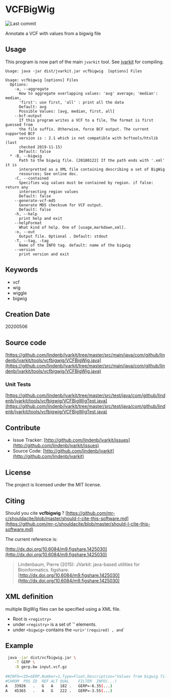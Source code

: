 # VCFBigWig

![Last commit](https://img.shields.io/github/last-commit/lindenb/jvarkit.png)

Annotate a VCF with values from a bigwig file


## Usage


This program is now part of the main `jvarkit` tool. See [jvarkit](JvarkitCentral.md) for compiling.


```
Usage: java -jar dist/jvarkit.jar vcfbigwig  [options] Files

Usage: vcfbigwig [options] Files
  Options:
    -a, --aggregate
      How to aggregate overlapping values: 'avg' average; 'median': median, 
      'first': use first, 'all' : print all the data
      Default: avg
      Possible Values: [avg, median, first, all]
    --bcf-output
      If this program writes a VCF to a file, The format is first guessed from 
      the file suffix. Otherwise, force BCF output. The current supported BCF 
      version is : 2.1 which is not compatible with bcftools/htslib (last 
      checked 2019-11-15)
      Default: false
  * -B, --bigwig
      Path to the bigwig file. [20180122] If the path ends with '.xml' it is 
      interpretted as a XML file containing describing a set of BigWig 
      resources; See online doc.
    -C, --contained
      Specifies wig values must be contained by region. if false: return any 
      intersecting region values
      Default: false
    --generate-vcf-md5
      Generate MD5 checksum for VCF output.
      Default: false
    -h, --help
      print help and exit
    --helpFormat
      What kind of help. One of [usage,markdown,xml].
    -o, --out
      Output file. Optional . Default: stdout
    -T, --tag, -tag
      Name of the INFO tag. default: name of the bigwig
    --version
      print version and exit

```


## Keywords

 * vcf
 * wig
 * wiggle
 * bigwig



## Creation Date

20200506

## Source code 

[https://github.com/lindenb/jvarkit/tree/master/src/main/java/com/github/lindenb/jvarkit/tools/vcfbigwig/VCFBigWig.java](https://github.com/lindenb/jvarkit/tree/master/src/main/java/com/github/lindenb/jvarkit/tools/vcfbigwig/VCFBigWig.java)

### Unit Tests

[https://github.com/lindenb/jvarkit/tree/master/src/test/java/com/github/lindenb/jvarkit/tools/vcfbigwig/VCFBigWigTest.java](https://github.com/lindenb/jvarkit/tree/master/src/test/java/com/github/lindenb/jvarkit/tools/vcfbigwig/VCFBigWigTest.java)


## Contribute

- Issue Tracker: [http://github.com/lindenb/jvarkit/issues](http://github.com/lindenb/jvarkit/issues)
- Source Code: [http://github.com/lindenb/jvarkit](http://github.com/lindenb/jvarkit)

## License

The project is licensed under the MIT license.

## Citing

Should you cite **vcfbigwig** ? [https://github.com/mr-c/shouldacite/blob/master/should-I-cite-this-software.md](https://github.com/mr-c/shouldacite/blob/master/should-I-cite-this-software.md)

The current reference is:

[http://dx.doi.org/10.6084/m9.figshare.1425030](http://dx.doi.org/10.6084/m9.figshare.1425030)

> Lindenbaum, Pierre (2015): JVarkit: java-based utilities for Bioinformatics. figshare.
> [http://dx.doi.org/10.6084/m9.figshare.1425030](http://dx.doi.org/10.6084/m9.figshare.1425030)


## XML definition

multiple BigWig files can be specified using a XML file.

* Root is `<registry>`
* under `<registry>` is a set of `<bigwig>' elements.
* under `<bigwig>` contains the `<uri>'(required) , `<tag>` and `<description>`


## Example

```bash
 java -jar dist/vcfbigwig.jar \
 	-T GERP \
 	-B gerp.bw input.vcf.gz 
	
##INFO=<ID=GERP,Number=1,Type=Float,Description="Values from bigwig file: com.github.lindenb.jvarkit.tools.vcfbigwig.VCFBigWig BIGWIG=gerp.bw TAG=GERP IN=input.vcf.gz    VERBOSITY=INFO QUIET=false VALIDATION_STRINGENCY=STRICT COMPRESSION_LEVEL=5 MAX_RECORDS_IN_RAM=500000 CREATE_INDEX=false CREATE_MD5_FILE=false">
#CHROM	POS	ID	REF	ALT	QUAL	FILTER	INFO(...)
A	33926	.	G	A	182	.	GERP=-6.35(...)
A	45365	.	A	G	222	.	GERP=-3.55(...)
```



